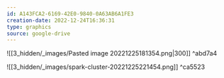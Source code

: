 ```yaml
---
id: A143FCA2-6169-42E0-9840-0A63AB6A1FE3
creation-date: 2022-12-24T16:36:31 
type: graphics
source: google-drive
---
```


![[3_hidden/_images/Pasted image 20221225181354.png|300]] ^abd7a4

![[3_hidden/_images/spark-cluster-20221225221454.png]] ^ca5523

